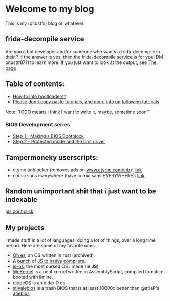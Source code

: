 # Welcome to my blog
This is my (pitust's) blog or whatever.

## frida-decompile service
Are you a bot developer and/or someone who wants a frida-decompile in their <thing>? If the answer is yes, then the frida-decompile service is for you! DM pitust#8711 to learn more. If you just want to look at the output, see [The page](https://pitust.dev/frida-decompile-service)

## Table of contents:
 - [How to into bootloaders?](https://pitust.dev/how-to-into-bootloader)
 - [Please don't copy paste tutorials, and more info on following tutorials](/pls_no_copy_paste_tutorials)

Note: TODO means i think i want to write it, maybe, sometime soon™

### BIOS Development series
 - [Step 1 - Making a BIOS Bootblock](/biosdev/step1)
 - [Step 2 - Protected mode and the first driver](/biosdev/step2)

## Tampermoneky userscripts:
 - ctyme adblocker (removes ads on www.ctyme.com/intr): [link](ctyme-adblock.user.js)
 - comic sans everywhere (have comic sans EVERYWHERE): [link](comic-sans-everywhere.user.js)

## Random unimportant shit that i just want to be indexable
[pls dont click](./lmao.md)

## My projects
I made stuff in a lot of languages, doing a lot of things, over a long time period. Here are some of my favorite ones:
 - [Oh es](https://github.com/pitust/ohes_root), an OS written in rust (archived)
 - A [bunch](https://github.com/pitust/JSSI) of [JS to native](https://github.com/pitust/jstcc) [compilers](https://pwnfunction.com).
 - [js-os](https://github.com/pitust/js-os), the most cursed OS i made (**in JS**)
 - [WeKernel](https://github.com/pitust/wekernel) is a neat kernel written in AssemblyScript, compiled to natice, booted with limine.
 - [diodeOS](https://github.com/pitust/diode) is an older D os.
 - [stivalebios](https://github.com/pitust/stivalebios) is a trash BIOS that is at least 10000x better than @atieP's [atiebios](https://github.com/atieP/atiebios)
